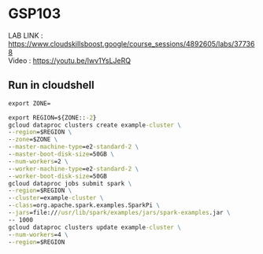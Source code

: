 # GSP103

LAB LINK : https://www.cloudskillsboost.google/course_sessions/4892605/labs/377368 \
Video : https://youtu.be/lwv1YsLJeRQ

## Run in cloudshell

```cmd
export ZONE=
```

```cmd
export REGION=${ZONE::-2}
gcloud dataproc clusters create example-cluster \
--region=$REGION \
--zone=$ZONE \
--master-machine-type=e2-standard-2 \
--master-boot-disk-size=50GB \
--num-workers=2 \
--worker-machine-type=e2-standard-2 \
--worker-boot-disk-size=50GB
gcloud dataproc jobs submit spark \
--region=$REGION \
--cluster=example-cluster \
--class=org.apache.spark.examples.SparkPi \
--jars=file:///usr/lib/spark/examples/jars/spark-examples.jar \
-- 1000
gcloud dataproc clusters update example-cluster \
--num-workers=4 \
--region=$REGION
```
